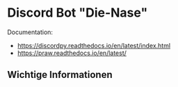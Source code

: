 # Discord Bot "Die-Nase"

Documentation: 
- https://discordpy.readthedocs.io/en/latest/index.html
- https://praw.readthedocs.io/en/latest/



## Wichtige Informationen

